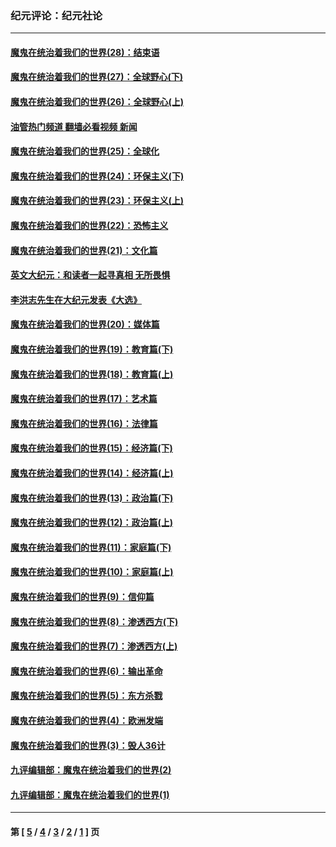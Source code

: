 ### 纪元评论：纪元社论
---
#### [魔鬼在统治着我们的世界(28)：结束语](../../pages/nsc422/n10936246.md?09090330) 
#### [魔鬼在统治着我们的世界(27)：全球野心(下)](../../pages/nsc422/n10928319.md?09090330) 
#### [魔鬼在统治着我们的世界(26)：全球野心(上)](../../pages/nsc422/n10900318.md?09090330) 
#### [油管热门频道 翻墙必看视频 新闻](ok?09090330)
#### [魔鬼在统治着我们的世界(25)：全球化](../../pages/nsc422/n10788205.md?09090330) 
#### [魔鬼在统治着我们的世界(24)：环保主义(下)](../../pages/nsc422/n10695307.md?09090330) 
#### [魔鬼在统治着我们的世界(23)：环保主义(上)](../../pages/nsc422/n10688613.md?09090330) 
#### [魔鬼在统治着我们的世界(22)：恐怖主义](../../pages/nsc422/n10614727.md?09090330) 
#### [魔鬼在统治着我们的世界(21)：文化篇](../../pages/nsc422/n10597706.md?09090330) 
#### [英文大纪元：和读者一起寻真相 无所畏惧](../../pages/nsc422/n12542027.md?09090330) 
#### [李洪志先生在大纪元发表《大选》](../../pages/nsc422/n12534746.md?09090330) 
#### [魔鬼在统治着我们的世界(20)：媒体篇](../../pages/nsc422/n10586579.md?09090330) 
#### [魔鬼在统治着我们的世界(19)：教育篇(下)](../../pages/nsc422/n10564808.md?09090330) 
#### [魔鬼在统治着我们的世界(18)：教育篇(上)](../../pages/nsc422/n10526970.md?09090330) 
#### [魔鬼在统治着我们的世界(17)：艺术篇](../../pages/nsc422/n10499093.md?09090330) 
#### [魔鬼在统治着我们的世界(16)：法律篇](../../pages/nsc422/n10485969.md?09090330) 
#### [魔鬼在统治着我们的世界(15)：经济篇(下)](../../pages/nsc422/n10469975.md?09090330) 
#### [魔鬼在统治着我们的世界(14)：经济篇(上)](../../pages/nsc422/n10457370.md?09090330) 
#### [魔鬼在统治着我们的世界(13)：政治篇(下)](../../pages/nsc422/n10448270.md?09090330) 
#### [魔鬼在统治着我们的世界(12)：政治篇(上)](../../pages/nsc422/n10444576.md?09090330) 
#### [魔鬼在统治着我们的世界(11)：家庭篇(下)](../../pages/nsc422/n10440961.md?09090330) 
#### [魔鬼在统治着我们的世界(10)：家庭篇(上)](../../pages/nsc422/n10435448.md?09090330) 
#### [魔鬼在统治着我们的世界(9)：信仰篇](../../pages/nsc422/n10432159.md?09090330) 
#### [魔鬼在统治着我们的世界(8)：渗透西方(下)](../../pages/nsc422/n10429603.md?09090330) 
#### [魔鬼在统治着我们的世界(7)：渗透西方(上)](../../pages/nsc422/n10426013.md?09090330) 
#### [魔鬼在统治着我们的世界(6)：输出革命](../../pages/nsc422/n10421536.md?09090330) 
#### [魔鬼在统治着我们的世界(5)：东方杀戮](../../pages/nsc422/n10417707.md?09090330) 
#### [魔鬼在统治着我们的世界(4)：欧洲发端](../../pages/nsc422/n10414890.md?09090330) 
#### [魔鬼在统治着我们的世界(3)：毁人36计](../../pages/nsc422/n10411583.md?09090330) 
#### [九评编辑部：魔鬼在统治着我们的世界(2)](../../pages/nsc422/n10410036.md?09090330) 
#### [九评编辑部：魔鬼在统治着我们的世界(1)](../../pages/nsc422/n10406825.md?09090330) 

---
#### 第 [ [5](./5.md?09090330) / [4](./4.md?09090330) / [3](./3.md?09090330) / [2](./2.md?09090330) / [1](./1.md?09090330) ] 页
